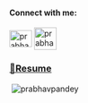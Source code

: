 <h4  align="">Connect with me:</h4>

<p>

<a  href="https://linkedin.com/in/prabhav-pandey/"  target="blank"><img  align="center"  src="https://raw.githubusercontent.com/rahuldkjain/github-profile-readme-generator/master/src/images/icons/Social/linked-in-alt.svg"  alt="prabhav-pandey/"  height="30"  width="40" /></a>
<a  href="https://www.instagram.com/_prabhav.pandey/"  target="blank"><img  align="center"  src="https://cdn-icons-png.flaticon.com/512/1409/1409946.png"  alt="prabhav-pandey/"  height="40"  width="40" /></a>

</p>


<h3> 
  <a target="blank">
  
  [📜Resume](https://drive.google.com/file/d/1TUHNxGW2OBldsNRbTqBsNhD_I8cPfm_z/view?usp=sharing)
  
  </a>
  
</h3>



<p>&nbsp;<img  align="center"  src="https://github-readme-stats.vercel.app/api?username=prabhavpandey&show_icons=true&theme=tokyonight&locale=en"  alt="prabhavpandey" /></p>


